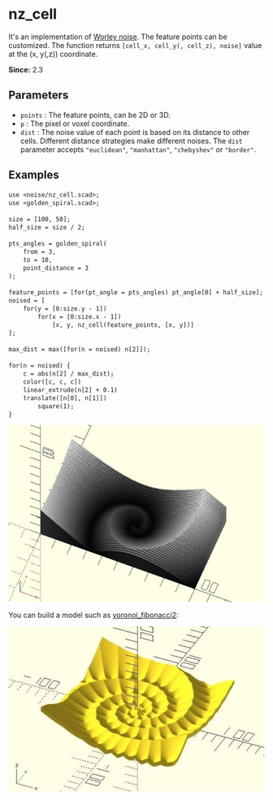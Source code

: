 # nz_cell

It's an implementation of [Worley noise](https://en.wikipedia.org/wiki/Worley_noise). The feature points can be customized. The function returns `[cell_x, cell_y(, cell_z), noise]` value at the (x, y(,z)) coordinate. 

**Since:** 2.3

## Parameters

- `points` : The feature points, can be 2D or 3D. 
- `p` : The pixel or voxel coordinate.
- `dist` : The noise value of each point is based on its distance to other cells. Different distance strategies make different noises. The `dist` parameter accepts `"euclidean"`, `"manhattan"`, `"chebyshev"` or `"border"`.

## Examples

    use <noise/nz_cell.scad>;
    use <golden_spiral.scad>;

    size = [100, 50];
    half_size = size / 2;

    pts_angles = golden_spiral(
        from = 3, 
        to = 10, 
        point_distance = 3
    );

    feature_points = [for(pt_angle = pts_angles) pt_angle[0] + half_size];
    noised = [
        for(y = [0:size.y - 1]) 
            for(x = [0:size.x - 1]) 
                [x, y, nz_cell(feature_points, [x, y])]
    ];

    max_dist = max([for(n = noised) n[2]]);

    for(n = noised) {
        c = abs(n[2] / max_dist);
        color([c, c, c])
        linear_extrude(n[2] + 0.1)
        translate([n[0], n[1]])
            square(1);
    }

![nz_cell](images/lib3x-nz_cell-1.JPG)

You can build a model such as [voronoi_fibonacci2](https://github.com/JustinSDK/dotSCAD/blob/master/examples/voronoi/voronoi_fibonacci2.scad):

![nz_cell](images/lib3x-nz_cell-2.JPG)